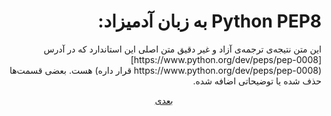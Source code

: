 <h1 align=right>‫Python PEP8 به زبان آدمیزاد:</h1>

<p align=right>‫این متن نتیجه‌ی ترجمه‌ی آزاد و غیر دقیق متن اصلی این استاندار‫د که در آدرس ‪[‫‪https://www.python.org/dev/peps/pep-0008]‬‪‬(‫‪https://www.python.org/dev/peps/pep-0008)‬ قرار داره‬ هست. بعضی قسمت‌ها حذف شده یا  توضیحاتی اضافه شده.</p>

<p align=center><a href="https://github.com/vahit/pep8-per/blob/master/intro.md">بعدی</a></p>
